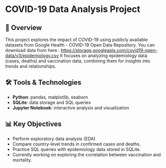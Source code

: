 # COVID-19 Data Analysis Project

## 📌 Overview
This project explores the impact of COVID-19 using publicly available datasets from Google Health - COVID-19 Open Data Repository.
You can download data from here : https://storage.googleapis.com/covid19-open-data/v3/epidemiology.csv
It focuses on analyzing epidemiology data (cases, deaths) and vaccination data, combining them for insights into trends and relationships.

## 🛠 Tools & Technologies
- **Python**: pandas, matplotlib, seaborn
- **SQLite**: data storage and SQL queries
- **Jupyter Notebook**: interactive analysis and visualization

## 📊 Key Objectives
- Perform exploratory data analysis (EDA)
- Compare country-level trends in confirmed cases and deaths.
- Practice SQL queries with epidemiology data stored in SQLite.
- Currently working on exploring the correlation between vaccination and mortality.
